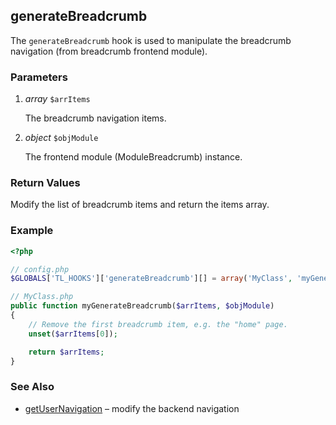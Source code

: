 generateBreadcrumb
------------------

The `generateBreadcrumb` hook is used to manipulate the breadcrumb navigation (from breadcrumb frontend module).


### Parameters ###

1. *array* `$arrItems`

	The breadcrumb navigation items.

2. *object* `$objModule`

	The frontend module (ModuleBreadcrumb) instance.


### Return Values ###

Modify the list of breadcrumb items and return the items array.


### Example ###

```php
<?php

// config.php
$GLOBALS['TL_HOOKS']['generateBreadcrumb'][] = array('MyClass', 'myGenerateBreadcrumb');

// MyClass.php
public function myGenerateBreadcrumb($arrItems, $objModule)
{
	// Remove the first breadcrumb item, e.g. the "home" page.
	unset($arrItems[0]);

	return $arrItems;
}
```


### See Also ###

- [getUserNavigation](getUserNavigation.md) – modify the backend navigation

